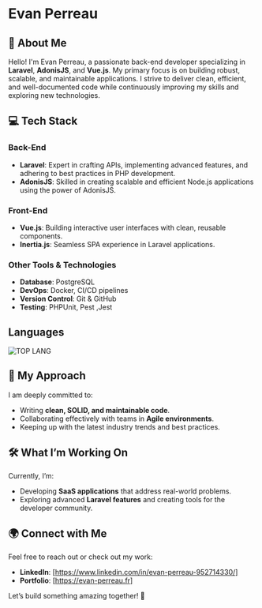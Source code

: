 # Evan Perreau

## 🌟 About Me

Hello! I'm Evan Perreau, a passionate back-end developer specializing in **Laravel**, **AdonisJS**, and **Vue.js**. My primary focus is on building robust, scalable, and maintainable applications. I strive to deliver clean, efficient, and well-documented code while continuously improving my skills and exploring new technologies.

## 💻 Tech Stack

### Back-End
- **Laravel**: Expert in crafting APIs, implementing advanced features, and adhering to best practices in PHP development.
- **AdonisJS**: Skilled in creating scalable and efficient Node.js applications using the power of AdonisJS.

### Front-End
- **Vue.js**: Building interactive user interfaces with clean, reusable components.
- **Inertia.js**: Seamless SPA experience in Laravel applications.

### Other Tools & Technologies
- **Database**: PostgreSQL
- **DevOps**: Docker, CI/CD pipelines
- **Version Control**: Git & GitHub
- **Testing**: PHPUnit, Pest ,Jest

## Languages

![TOP LANG](https://github-readme-stats.vercel.app/api/top-langs/?username=EvanPerreau&theme=tokyonight&layout=compact&langs_count=3)

## 🚀 My Approach

I am deeply committed to:
- Writing **clean, SOLID, and maintainable code**.
- Collaborating effectively with teams in **Agile environments**.
- Keeping up with the latest industry trends and best practices.

## 🛠️ What I’m Working On

Currently, I’m:
- Developing **SaaS applications** that address real-world problems.
- Exploring advanced **Laravel features** and creating tools for the developer community.

## 🌍 Connect with Me

Feel free to reach out or check out my work:
- **LinkedIn**: [https://www.linkedin.com/in/evan-perreau-952714330/]
- **Portfolio**: [https://evan-perreau.fr]

Let’s build something amazing together! 🚀
